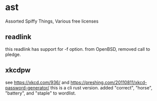 # ast

Assorted Spiffy Things, Various free licenses

## readlink

this readlink has support for -f option.
from OpenBSD, removed call to pledge.

## xkcdpw

see https://xkcd.com/936/ and
https://preshing.com/20110811/xkcd-password-generator/
this is a cli rust version.
added "correct", "horse", "battery", and "staple" to wordlist.
